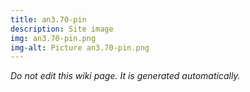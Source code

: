```yaml
---
title: an3.70-pin
description: Site image
img: an3.70-pin.png
img-alt: Picture an3.70-pin.png
---
```


_Do not edit this wiki page. It is generated automatically._ 

